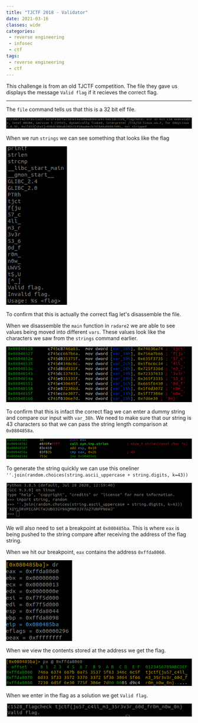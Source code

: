```yaml
---
title: "TJCTF 2018 - Validator" 
date: 2021-03-16
classes: wide
categories:
 - reverse engineering
 - infosec
 - ctf
tags:
 - reverse engineering
 - ctf
---
```


This challenge is from an old TJCTF competition. The file they gave us displays the message `Valid flag` if it recieves the correct flag.

* * *

The `file` command tells us that this is a 32 bit elf file.

![file_command.png](../assets/images/validator/2b3a62c94d1742e4b9ccb08cec1b61e2.png)

When we run `strings` we can see something that looks like the flag 

![strings.png](../assets/images/validator/def7de0cd1994f64a9da55b5ab7f2993.png) 

To confirm that this is actually the correct flag let's disassemble the file.

When we disassemble the `main` function in `radare2` we are able to see values being moved into different `vars`. These values look like the characters we saw from the `strings` command earlier.

![flag_string.png](../assets/images/validator/bbc9e91895b5476fa7d6c5435ab163f4.png)

To confirm that this is infact the correct flag we can enter a dummy string and compare our input with `var_38h`. We need to make sure that our string is 43 characters so that we can pass the string length comparison at `0x0804858a`. 

![strcmp.png](../assets/images/validator/11014eebb6d94dcd86164c360fdd95fe.png)

To generate the string quickly we can use this oneliner `''.join(random.choices(string.ascii_uppercase + string.digits, k=43))` 

![python.png](../assets/images/validator/9f102042249e4ba9a134eb8cb16745be.png)

We will also need to set a breakpoint at `0x080485ba`. This is where `eax` is being pushed to the string compare after receiving the address of the flag string. 

When we hit our breakpoint, `eax` contains the address `0xffda8060`.

![registers.png](../assets/images/validator/8b7718e089f3439d953c331d90151577.png)

When we view the contents stored at the address we get the flag.

![flag.png](../assets/images/validator/b31945b260df407995827ad7f5d2d699.png)

When we enter in the flag as a solution we get `Valid flag`.

![solution.png](../assets/images/validator/8038967ca8da4074821e9b132430051b.png)